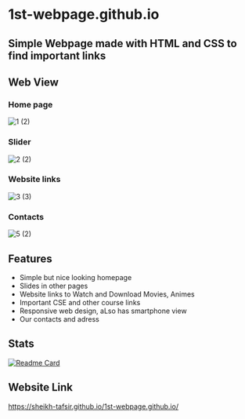 # 1st-webpage.github.io
## Simple Webpage made with HTML and CSS to find important links
## Web View

### Home page
![1 (2)](https://user-images.githubusercontent.com/83116065/140510756-5aeeed4a-6ea7-4bf2-a004-21023dbbb980.JPG)

### Slider
![2 (2)](https://user-images.githubusercontent.com/83116065/140510908-aeb3545b-1044-4b06-86e0-212534f9534d.JPG)

### Website links
![3 (3)](https://user-images.githubusercontent.com/83116065/140511007-d5f78aaf-479f-4a9a-92ab-1a7a71d4c0fe.JPG)

### Contacts
![5 (2)](https://user-images.githubusercontent.com/83116065/140511072-447ddd02-7ceb-48f1-942a-41880a391ffc.JPG)

## Features
- Simple but nice looking homepage
- Slides in other pages
- Website links to Watch and Download Movies, Animes
- Important CSE and other course links
- Responsive web design, aLso has smartphone view
- Our contacts and adress

## Stats
[![Readme Card](https://github-readme-stats.vercel.app/api/pin/?username=Sheikh-Tafsir&theme=radical&repo=1st-webpage.github.io
)](https://github.com/anuraghazra/github-readme-stats)

## Website Link
https://sheikh-tafsir.github.io/1st-webpage.github.io/

